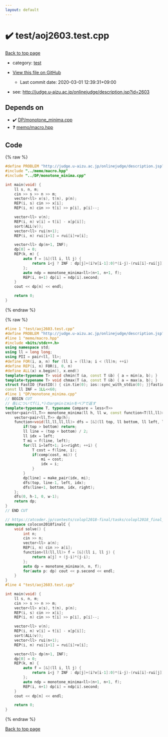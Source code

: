 ```yaml
---
layout: default
---
```


<!-- mathjax config similar to math.stackexchange -->
<script type="text/javascript" async
  src="https://cdnjs.cloudflare.com/ajax/libs/mathjax/2.7.5/MathJax.js?config=TeX-MML-AM_CHTML">
</script>
<script type="text/x-mathjax-config">
  MathJax.Hub.Config({
    TeX: { equationNumbers: { autoNumber: "AMS" }},
    tex2jax: {
      inlineMath: [ ['$','$'] ],
      processEscapes: true
    },
    "HTML-CSS": { matchFontHeight: false },
    displayAlign: "left",
    displayIndent: "2em"
  });
</script>

<script type="text/javascript" src="https://cdnjs.cloudflare.com/ajax/libs/jquery/3.4.1/jquery.min.js"></script>
<script src="https://cdn.jsdelivr.net/npm/jquery-balloon-js@1.1.2/jquery.balloon.min.js" integrity="sha256-ZEYs9VrgAeNuPvs15E39OsyOJaIkXEEt10fzxJ20+2I=" crossorigin="anonymous"></script>
<script type="text/javascript" src="../../assets/js/copy-button.js"></script>
<link rel="stylesheet" href="../../assets/css/copy-button.css" />


# :heavy_check_mark: test/aoj2603.test.cpp

<a href="../../index.html">Back to top page</a>

* category: <a href="../../index.html#098f6bcd4621d373cade4e832627b4f6">test</a>
* <a href="{{ site.github.repository_url }}/blob/master/test/aoj2603.test.cpp">View this file on GitHub</a>
    - Last commit date: 2020-03-01 12:39:31+09:00


* see: <a href="http://judge.u-aizu.ac.jp/onlinejudge/description.jsp?id=2603">http://judge.u-aizu.ac.jp/onlinejudge/description.jsp?id=2603</a>


## Depends on

* :heavy_check_mark: <a href="../../library/DP/monotone_minima.cpp.html">DP/monotone_minima.cpp</a>
* :question: <a href="../../library/memo/macro.hpp.html">memo/macro.hpp</a>


## Code

<a id="unbundled"></a>
{% raw %}
```cpp
#define PROBLEM "http://judge.u-aizu.ac.jp/onlinejudge/description.jsp?id=2603"
#include "../memo/macro.hpp"
#include "../DP/monotone_minima.cpp"

int main(void) {
    ll s, n, m;
    cin >> s >> n >> m;
    vector<ll> x(s), t(n), p(n);
    REP(i, s) cin >> x[i];
    REP(i, n) cin >> t[i] >> p[i], p[i]--;

    vector<ll> v(n);
    REP(i, n) v[i] = t[i] - x[p[i]];
    sort(ALL(v));
    vector<ll> rui(n+1);
    REP(i, n) rui[i+1] = rui[i]+v[i];

    vector<ll> dp(n+1, INF);
    dp[0] = 0;
    REP(k, m) {
        auto f = [&](ll i, ll j) {
            return i<j ? INF : dp[j]+(i?v[i-1]:0)*(i-j)-(rui[i]-rui[j]);
        };
        auto ndp = monotone_minima<ll>(n+1, n+1, f); 
        REP(i, n+1) dp[i] = ndp[i].second;
    }
    cout << dp[n] << endl;

    return 0;
}
```
{% endraw %}

<a id="bundled"></a>
{% raw %}
```cpp
#line 1 "test/aoj2603.test.cpp"
#define PROBLEM "http://judge.u-aizu.ac.jp/onlinejudge/description.jsp?id=2603"
#line 1 "memo/macro.hpp"
#include <bits/stdc++.h>
using namespace std;
using ll = long long;
using PII = pair<ll, ll>;
#define FOR(i, a, n) for (ll i = (ll)a; i < (ll)n; ++i)
#define REP(i, n) FOR(i, 0, n)
#define ALL(x) x.begin(), x.end()
template<typename T> void chmin(T &a, const T &b) { a = min(a, b); }
template<typename T> void chmax(T &a, const T &b) { a = max(a, b); }
struct FastIO {FastIO() { cin.tie(0); ios::sync_with_stdio(0); }}fastiofastio;
const ll INF = 1LL<<60;
#line 1 "DP/monotone_minima.cpp"
// BEGIN CUT
// 各iについてf(i,*)のargminとminをペアで返す
template<typename T, typename Compare = less<T>>
vector<pair<ll,T>> monotone_minima(ll h, ll w, const function<T(ll,ll)> &f, const Compare &comp = Compare()) {
    vector<pair<ll,T>> dp(h);
    function<void(ll,ll,ll,ll)> dfs = [&](ll top, ll bottom, ll left, ll right) {
        if(top > bottom) return;
        ll line = (top + bottom) / 2;
        ll idx = left;
        T mi = f(line, left);
        for(ll i=left+1; i<=right; ++i) {
            T cost = f(line, i);
            if(comp(cost, mi)) {
                mi = cost;
                idx = i;
            }
        }
        dp[line] = make_pair(idx, mi);
        dfs(top, line-1, left, idx);
        dfs(line+1, bottom, idx, right);
    };
    dfs(0, h-1, 0, w-1);
    return dp;
}
// END CUT

// https://atcoder.jp/contests/colopl2018-final/tasks/colopl2018_final_c
namespace colocon2018finalC {
    void solve() {
        int n;
        cin >> n;
        vector<ll> a(n);
        REP(i, n) cin >> a[i];
        function<ll(ll,ll)> f = [&](ll i, ll j) {
            return a[j] + (j-i)*(j-i);
        };
        auto dp = monotone_minima(n, n, f);
        for(auto p: dp) cout << p.second << endl;
    }
}
#line 4 "test/aoj2603.test.cpp"

int main(void) {
    ll s, n, m;
    cin >> s >> n >> m;
    vector<ll> x(s), t(n), p(n);
    REP(i, s) cin >> x[i];
    REP(i, n) cin >> t[i] >> p[i], p[i]--;

    vector<ll> v(n);
    REP(i, n) v[i] = t[i] - x[p[i]];
    sort(ALL(v));
    vector<ll> rui(n+1);
    REP(i, n) rui[i+1] = rui[i]+v[i];

    vector<ll> dp(n+1, INF);
    dp[0] = 0;
    REP(k, m) {
        auto f = [&](ll i, ll j) {
            return i<j ? INF : dp[j]+(i?v[i-1]:0)*(i-j)-(rui[i]-rui[j]);
        };
        auto ndp = monotone_minima<ll>(n+1, n+1, f); 
        REP(i, n+1) dp[i] = ndp[i].second;
    }
    cout << dp[n] << endl;

    return 0;
}

```
{% endraw %}

<a href="../../index.html">Back to top page</a>

